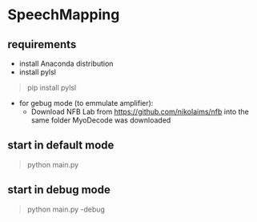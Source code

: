 # SpeechMapping

## requirements
* install Anaconda distribution
* install pylsl
> pip install pylsl
* for gebug mode (to emmulate amplifier):
    * Download NFB Lab from https://github.com/nikolaims/nfb into the same folder MyoDecode was downloaded

## start in default mode
> python main.py

## start in debug mode
> python main.py -debug

